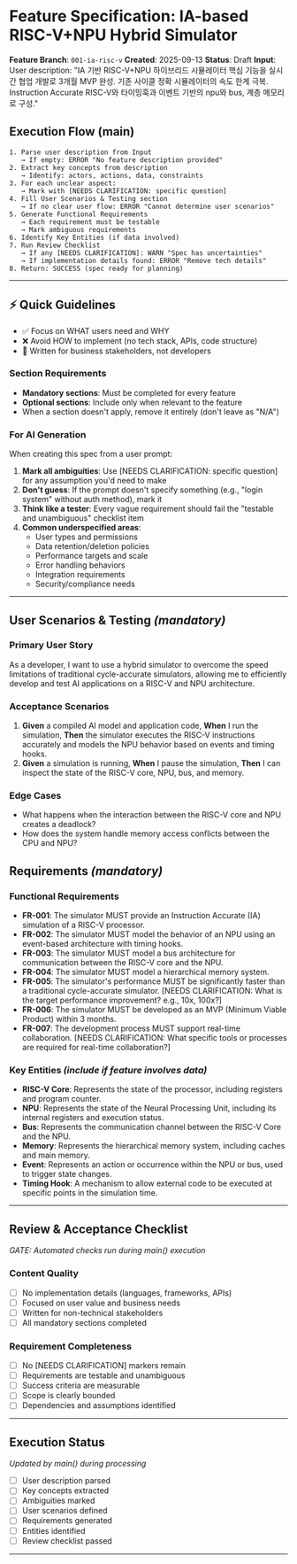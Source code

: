 # Feature Specification: IA-based RISC-V+NPU Hybrid Simulator

**Feature Branch**: `001-ia-risc-v`
**Created**: 2025-09-13
**Status**: Draft
**Input**: User description: "IA 기반 RISC-V+NPU 하이브리드 시뮬레이터 핵심 기능을 실시간 협업 개발로 3개월 MVP 완성. 기존 사이클 정확 시뮬레이터의 속도 한계 극복. Instruction Accurate RISC-V와 타이밍훅과 이벤트 기반의 npu와 bus, 계층 메모리로 구성."

## Execution Flow (main)
```
1. Parse user description from Input
   → If empty: ERROR "No feature description provided"
2. Extract key concepts from description
   → Identify: actors, actions, data, constraints
3. For each unclear aspect:
   → Mark with [NEEDS CLARIFICATION: specific question]
4. Fill User Scenarios & Testing section
   → If no clear user flow: ERROR "Cannot determine user scenarios"
5. Generate Functional Requirements
   → Each requirement must be testable
   → Mark ambiguous requirements
6. Identify Key Entities (if data involved)
7. Run Review Checklist
   → If any [NEEDS CLARIFICATION]: WARN "Spec has uncertainties"
   → If implementation details found: ERROR "Remove tech details"
8. Return: SUCCESS (spec ready for planning)
```

---

## ⚡ Quick Guidelines
- ✅ Focus on WHAT users need and WHY
- ❌ Avoid HOW to implement (no tech stack, APIs, code structure)
- 👥 Written for business stakeholders, not developers

### Section Requirements
- **Mandatory sections**: Must be completed for every feature
- **Optional sections**: Include only when relevant to the feature
- When a section doesn't apply, remove it entirely (don't leave as "N/A")

### For AI Generation
When creating this spec from a user prompt:
1. **Mark all ambiguities**: Use [NEEDS CLARIFICATION: specific question] for any assumption you'd need to make
2. **Don't guess**: If the prompt doesn't specify something (e.g., "login system" without auth method), mark it
3. **Think like a tester**: Every vague requirement should fail the "testable and unambiguous" checklist item
4. **Common underspecified areas**:
   - User types and permissions
   - Data retention/deletion policies
   - Performance targets and scale
   - Error handling behaviors
   - Integration requirements
   - Security/compliance needs

---

## User Scenarios & Testing *(mandatory)*

### Primary User Story
As a developer, I want to use a hybrid simulator to overcome the speed limitations of traditional cycle-accurate simulators, allowing me to efficiently develop and test AI applications on a RISC-V and NPU architecture.

### Acceptance Scenarios
1. **Given** a compiled AI model and application code, **When** I run the simulation, **Then** the simulator executes the RISC-V instructions accurately and models the NPU behavior based on events and timing hooks.
2. **Given** a simulation is running, **When** I pause the simulation, **Then** I can inspect the state of the RISC-V core, NPU, bus, and memory.

### Edge Cases
- What happens when the interaction between the RISC-V core and NPU creates a deadlock?
- How does the system handle memory access conflicts between the CPU and NPU?

## Requirements *(mandatory)*

### Functional Requirements
- **FR-001**: The simulator MUST provide an Instruction Accurate (IA) simulation of a RISC-V processor.
- **FR-002**: The simulator MUST model the behavior of an NPU using an event-based architecture with timing hooks.
- **FR-003**: The simulator MUST model a bus architecture for communication between the RISC-V core and the NPU.
- **FR-004**: The simulator MUST model a hierarchical memory system.
- **FR-005**: The simulator's performance MUST be significantly faster than a traditional cycle-accurate simulator. [NEEDS CLARIFICATION: What is the target performance improvement? e.g., 10x, 100x?]
- **FR-006**: The simulator MUST be developed as an MVP (Minimum Viable Product) within 3 months.
- **FR-007**: The development process MUST support real-time collaboration. [NEEDS CLARIFICATION: What specific tools or processes are required for real-time collaboration?]


### Key Entities *(include if feature involves data)*
- **RISC-V Core**: Represents the state of the processor, including registers and program counter.
- **NPU**: Represents the state of the Neural Processing Unit, including its internal registers and execution status.
- **Bus**: Represents the communication channel between the RISC-V Core and the NPU.
- **Memory**: Represents the hierarchical memory system, including caches and main memory.
- **Event**: Represents an action or occurrence within the NPU or bus, used to trigger state changes.
- **Timing Hook**: A mechanism to allow external code to be executed at specific points in the simulation time.

---

## Review & Acceptance Checklist
*GATE: Automated checks run during main() execution*

### Content Quality
- [ ] No implementation details (languages, frameworks, APIs)
- [ ] Focused on user value and business needs
- [ ] Written for non-technical stakeholders
- [ ] All mandatory sections completed

### Requirement Completeness
- [ ] No [NEEDS CLARIFICATION] markers remain
- [ ] Requirements are testable and unambiguous
- [ ] Success criteria are measurable
- [ ] Scope is clearly bounded
- [ ] Dependencies and assumptions identified

---

## Execution Status
*Updated by main() during processing*

- [ ] User description parsed
- [ ] Key concepts extracted
- [ ] Ambiguities marked
- [ ] User scenarios defined
- [ ] Requirements generated
- [ ] Entities identified
- [ ] Review checklist passed

---
